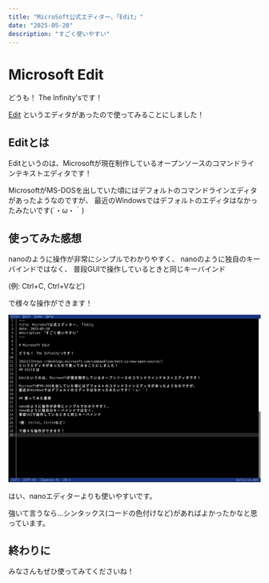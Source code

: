 ```yaml
--- 
title: "MicroSoft公式エディター、「Edit」"
date: "2025-05-20"
description: "すごく使いやすい"
---
```


# Microsoft Edit

どうも！ The Infinity'sです！

[Edit](https://devblogs.microsoft.com/commandline/edit-is-now-open-source/)
というエディタがあったので使ってみることにしました！
## Editとは

Editというのは、Microsoftが現在制作しているオープンソースのコマンドラインテキストエディタです！

MicrosoftがMS-DOSを出していた頃にはデフォルトのコマンドラインエディタがあったようなのですが、
最近のWindowsではデフォルトのエディタはなかったみたいです(´・ω・｀)

## 使ってみた感想

nanoのように操作が非常にシンプルでわかりやすく、
nanoのように独自のキーバインドではなく、
普段GUIで操作しているときと同じキーバインド

(例: Ctrl+C, Ctrl+Vなど)

で様々な操作ができます！

![実際に作業をしている様子](./thumbnail.webp)

はい、nanoエディターよりも使いやすいです。

強いて言うなら...シンタックス(コードの色付けなど)があればよかったかなと思っています。

## 終わりに

みなさんもぜひ使ってみてくださいね！
